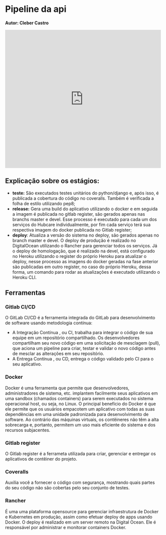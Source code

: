 # Pipeline da api

**Autor: Cleber Castro**

<iframe frameborder="0" style="width:100%;height:446px;" src="https://www.draw.io/?lightbox=1&highlight=0000ff&edit=_blank&layers=1&nav=1&title=pipeline%20api#Uhttps%3A%2F%2Fdrive.google.com%2Fuc%3Fid%3D1-o7GaZhNaWqOITV1ssE8NWxC55tr1YjJ%26export%3Ddownload"></iframe>

## Explicação sobre os estágios:

* **teste:** São executados testes unitários do python/django e, após isso, é publicada a cobertura do código no coveralls. Também é verificada a folha de estilo utilizando pep8; 
* **release:** Gera uma build do aplicativo utilizando o docker e em seguida a imagem é publicada no gitlab register, são gerados apenas nas branchs master e devel. Esse processo é executado para cada um dos serviços do Hubcare individualmente, por fim cada serviço terá sua respectiva imagem do docker publicada no Gitlab register; 
* **deploy**: Atualiza a versão do sistema no deploy, são gerados apenas no branch master e devel. O deploy de produção é realizado no DigitalOcean utilizando o Rancher para gerenciar todos os serviços. Já o deploy de homologação, que é realizado na devel, está configurado no Heroku utilizando o register do próprio  Heroku para atualizar o deploy, nesse processo as imagens do docker geradas na fase anterior são publicadas em outro register, no caso do próprio Heroku, dessa forma, um comando para rodar as atualizações é executado utilizando o Heroku CLI.

## Ferramentas

### Gitlab CI/CD

O GitLab CI/CD é a ferramenta integrada do GitLab para desenvolvimento de software usando metodologia contínua:

* A Integração Contínua , ou CI, trabalha para integrar o código de sua equipe em um repositório compartilhado. Os desenvolvedores compartilham seu novo código em uma solicitação de mesclagem (pull), que aciona um pipeline para criar, testar e validar o novo código antes de mesclar as alterações em seu repositório.
* A Entrega Contínua , ou CD, entrega o código validado pelo CI para o seu aplicativo.

### Docker

Docker é uma ferramenta que permite que desenvolvedores, administradores de sistema, etc. implantem facilmente seus aplicativos em uma sandbox (chamados containers) para serem executados no sistema operacional host, ou seja, no Linux. O principal benefício do Docker é que ele permite que os usuários empacotem um aplicativo com todas as suas dependências em uma unidade padronizada para desenvolvimento de software. Ao contrário das máquinas virtuais, os contêineres não têm a alta sobrecarga e, portanto, permitem um uso mais eficiente do sistema e dos recursos subjacentes.

### Gitlab register

O Gitlab register é a ferrameta utilizada para criar, gerenciar e entregar os aplicativos de contêiner do projeto.

### Coveralls

Auxilia você a fornecer o código com segurança, mostrando quais partes do seu código não são cobertas pelo seu conjunto de testes.

### Rancher

É uma uma plataforma opensource para gerenciar infraestrutura de Docker e Kubernetes em produção, assim como efetuar deploy de apps usando Docker. O deploy é realizado em um server remoto na Digital Ocean. Ele é responsável por administrar e monitorar containers Docker.
